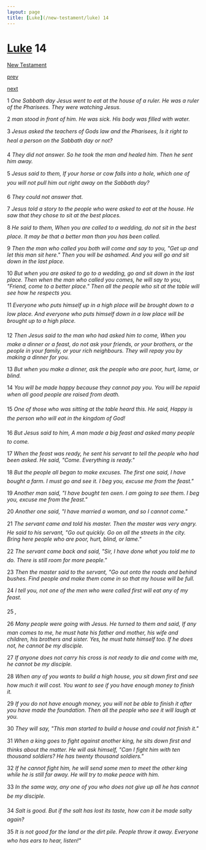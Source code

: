 ```yaml
---
layout: page
title: [Luke](/new-testament/luke) 14
---
```


# [Luke](/new-testament/luke) 14

[New Testament](/new-testament)


[prev](/new-testament/luke/luke-13.html)


[next](/new-testament/luke/luke-15.html)

1 _One Sabbath day Jesus went to eat at the house of a ruler. He was a ruler of the Pharisees. They were watching Jesus._

2 _man stood in front of him. He was sick. His body was filled with water._

3 _Jesus asked the teachers of Gods law and the Pharisees, Is it right to heal a person on the Sabbath day or not?_

4 _They did not answer. So he took the man and healed him. Then he sent him away._

5 _Jesus said to them, If your horse or cow falls into a hole, which one of you will not pull him out right away on the Sabbath day?_

6 _They could not answer that._

7 _Jesus told a story to the people who were asked to eat at the house. He saw that they chose to sit at the best places._

8 _He said to them, When you are called to a wedding, do not sit in the best place. It may be that a better man than you has been called._

9 _Then the man who called you both will come and say to you, "Get up and let this man sit here." Then you will be ashamed. And you will go and sit down in the last place._

10 _But when you are asked to go to a wedding, go and sit down in the last place. Then when the man who called you comes, he will say to you, "Friend, come to a better place."  Then all the people who sit at the table will see how he respects you._

11 _Everyone who puts himself up in a high place will be brought down to a low place. And everyone who puts himself down in a low place will be brought up to a high place._

12 _Then Jesus said to the man who had asked him to come, When you make a dinner or a feast, do not ask your friends, or your brothers, or the people in your family, or your rich neighbours. They will repay you by making a dinner for you._

13 _But when you make a dinner, ask the people who are poor, hurt, lame, or blind._

14 _You will be made happy because they cannot pay you. You will be repaid when all good people are raised from death._

15 _One of those who was sitting at the table heard this. He said, Happy is the person who will eat in the kingdom of God!_

16 _But Jesus said to him, A man made a big feast and asked many people to come._

17 _When the feast was ready, he sent his servant to tell the people who had been asked. He said, "Come. Everything is ready."_

18 _But the people all began to make excuses. The first one said, I have bought a farm. I must go and see it. I beg you, excuse me from the feast."_

19 _Another man said, "I have bought ten oxen. I am going to see them. I beg you, excuse me from the feast."_

20 _Another one said, "I have married a woman, and so I cannot come."_

21 _The servant came and told his master. Then the master was very angry. He said to his servant, "Go out quickly. Go on all the streets in the city. Bring here people who are poor,  hurt, blind, or lame."_

22 _The servant came back and said, "Sir, I have done what you told me to do. There is still room for more people."_

23 _Then the master said to the servant, "Go out onto the roads and behind bushes. Find people and make them come in so that my house will be full._

24 _I tell you, not one of the men who were called first will eat any of my feast._

25 _,_

26 _Many people were going with Jesus. He turned to them and said, If any man comes to me, he must hate his father and mother, his wife and children, his brothers and sister.  Yes, he must hate himself too. If he does not, he cannot be my disciple._

27 _If anyone does not carry his cross is not ready to die and come with me, he cannot be my disciple._

28 _When any of you wants to build a high house, you sit down first and see how much it will cost. You want to see if you have enough money to finish it._

29 _If you do not have enough money, you will not be able to finish it after you have made the foundation. Then all the people who see it will laugh at you._

30 _They will say, "This man started to build a house and could not finish it."_

31 _When a king goes to fight against another king, he sits down first and thinks about the matter. He will ask himself, "Can I fight him with ten thousand soldiers? He has twenty thousand soldiers."_

32 _If he cannot fight him, he will send some men to meet the other king while he is still far away. He will try to make peace with him._

33 _In the same way, any one of you who does not give up all he has cannot be my disciple._

34 _Salt is good. But if the salt has lost its taste, how can it be made salty again?_

35 _It is not good for the land or the dirt pile. People throw it away. Everyone who has ears to hear, listen!"_

